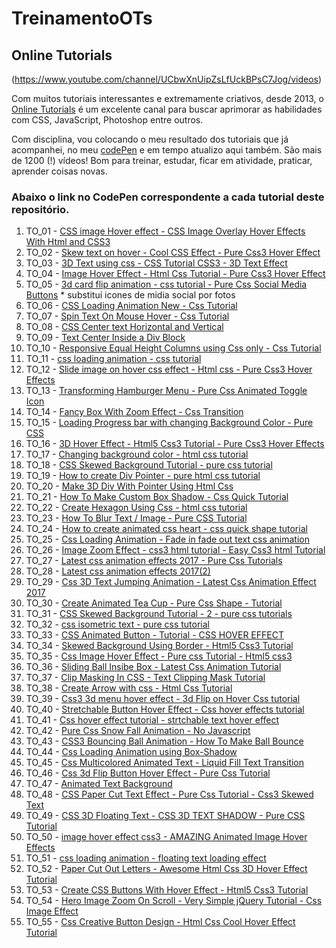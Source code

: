 # TreinamentoOTs
## Online Tutorials 
(https://www.youtube.com/channel/UCbwXnUipZsLfUckBPsC7Jog/videos)

Com muitos tutoriais interessantes e extremamente criativos, desde 2013, o [Online Tutorials](https://www.youtube.com/channel/UCbwXnUipZsLfUckBPsC7Jog) é um excelente canal para buscar aprimorar as habilidades com CSS, JavaScript, Photoshop entre outros.

Com disciplina, vou colocando o meu resultado dos tutoriais que já acompanhei, no meu [codePen](https://codepen.io/rcks29c) e em tempo atualizo aqui também.  São mais de 1200 (!) vídeos!
Bom para treinar, estudar, ficar em atividade, praticar, aprender coisas novas.

### Abaixo o link no CodePen correspondente a cada tutorial deste repositório.

 1. TO_01 - [CSS image Hover effect - CSS Image Overlay Hover Effects With Html and CSS3](https://codepen.io/rcks29c/full/GRJKGxK)
 2. TO_02 - [Skew text on hover - Cool CSS Effect - Pure Css3 Hover Effect](https://codepen.io/rcks29c/full/vYOBoZW)
 3. TO_03 - [3D Text using css - CSS Tutorial CSS3 - 3D Text Effect](https://codepen.io/rcks29c/full/BaNaaoQ)
 4. TO_04 - [Image Hover Effect - Html Css Tutorial - Pure Css3 Hover Effect](https://codepen.io/rcks29c/full/oNXNwyg)
 5. TO_05 - [3d card flip animation - css tutorial - Pure Css Social Media Buttons](https://codepen.io/rcks29c/full/OJVJjLO) * substituí icones de midia social por fotos 
 6. TO_06 - [CSS Loading Animation New - Css Tutorial](https://codepen.io/rcks29c/full/LYVYzym)
 7. TO_07 - [Spin Text On Mouse Hover - Css Tutorial](https://codepen.io/rcks29c/full/mdJdpPM)
 8. TO_08 - [CSS Center text Horizontal and Vertical](https://codepen.io/rcks29c/full/yLNLpjm)
 9. TO_09 - [Text Center Inside a Div Block](https://codepen.io/rcks29c/full/KKpwpQV)
 10. TO_10 - [Responsive Equal Height Columns using Css only - Css Tutorial](https://codepen.io/rcks29c/full/WNvbvLr)
 11. TO_11 - [css loading animation - css tutorial](https://codepen.io/rcks29c/full/rNVaOyv)
 12. TO_12 - [Slide image on hover css effect - Html css - Pure Css3 Hover Effects](https://codepen.io/rcks29c/full/zYGxqYK)
 13. TO_13 - [Transforming Hamburger Menu - Pure Css Animated Toggle Icon](https://codepen.io/rcks29c/full/mdJyBeK)
 14. TO_14 - [Fancy Box With Zoom Effect - Css Transition](https://codepen.io/rcks29c/full/GRJgOKb)
 15. TO_15 - [Loading Progress bar with changing Background Color - Pure CSS](https://codepen.io/rcks29c/full/WNvvGZz)
 16. TO_16 - [3D Hover Effect - Html5 Css3 Tutorial - Pure Css3 Hover Effects](https://codepen.io/rcks29c/full/wvaaROm)
 17. TO_17 - [Changing background color - html css tutorial](https://codepen.io/rcks29c/full/oNXXmyG)
 18. TO_18 - [CSS Skewed Background Tutorial - pure css tutorial](https://codepen.io/rcks29c/full/bGddZdb)
 19. TO_19 - [How to create Div Pointer - pure html css tutorial ](https://codepen.io/rcks29c/full/LYVVoxx)
 20. TO_20 - [Make 3D Div With Pointer Using Html Css](https://codepen.io/rcks29c/full/yLNYXXa)
 21. TO_21 - [How To Make Custom Box Shadow - Css Quick Tutorial](https://codepen.io/rcks29c/full/abOvVXK)
 22. TO_22 - [Create Hexagon Using Css - html css tutorial](https://codepen.io/rcks29c/full/GRJpyjp)
 23. TO_23 - [How To Blur Text / Image - Pure CSS Tutorial](https://codepen.io/rcks29c/full/gOpPawQ)
 24. TO_24 - [How to create animated css heart - css quick shape tutorial ](https://codepen.io/rcks29c/full/wvaMMwK)
 25. TO_25 - [Css Loading Animation - Fade in fade out text css animation](https://codepen.io/rcks29c/full/yLNeeaz)
 26. TO_26 - [Image Zoom Effect - css3 html tutorial - Easy Css3 html Tutorial](https://codepen.io/rcks29c/full/abOdGvG)
 27. TO_27 - [Latest css animation effects 2017 - Pure Css Tutorials](https://codepen.io/rcks29c/full/zYGrjNj)
 28. TO_28 - [Latest css animation effects 2017(2)](https://codepen.io/rcks29c/full/dyoMGax)
 29. TO_29 - [Css 3D Text Jumping Animation - Latest Css Animation Effect 2017](https://codepen.io/rcks29c/full/yLNOGPb)
 30. TO_30 - [Create Animated Tea Cup - Pure Css Shape - Tutorial](https://codepen.io/rcks29c/full/RwPavrW)
 31. TO_31 - [CSS Skewed Background Tutorial - 2 - pure css tutorials](https://codepen.io/rcks29c/full/KKpMvKw)
 32. TO_32 - [css isometric text - pure css tutorial](https://codepen.io/rcks29c/full/yLNJoLY)
 33. TO_33 - [CSS Animated Button - Tutorial - CSS HOVER EFFECT](https://codepen.io/rcks29c/full/WNvxZbp)
 34. TO_34 - [Skewed Background Using Border - Html5 Css3 Tutorial](https://codepen.io/rcks29c/full/MWweNoj)
 35. TO_35 - [Css Image Hover Effect - Pure css Tutorial - Html5 css3](https://codepen.io/rcks29c/full/YzXWmRB)
 36. TO_36 - [Sliding Ball Insibe Box - Latest Css Animation Tutorial](https://codepen.io/rcks29c/full/dyoRXja)
 37. TO_37 - [Clip Masking In CSS - Text Clipping Mask Tutorial](https://codepen.io/rcks29c/full/OJVgqaJ)
 38. TO_38 - [Create Arrow with css - Html Css Tutorial](https://codepen.io/rcks29c/full/eYNRoOy)
 39. TO_39 - [Css3 3d menu hover effect - 3d Flip on Hover Css tutorial](https://codepen.io/rcks29c/full/QWbgeyp)
 40. TO_40 - [Stretchable Button Hover Effect - Css hover effects tutorial](https://codepen.io/rcks29c/full/MWwvmMW)
 41. TO_41 - [Css hover effect tutorial - strtchable text hover effect](https://codepen.io/rcks29c/full/zYGdzGK)
 42. TO_42 - [Pure Css Snow Fall Animation - No Javascript ](https://codepen.io/rcks29c/full/abOywNJ)
 43. TO_43 - [CSS3 Bouncing Ball Animation - How To Make Ball Bounce](https://codepen.io/rcks29c/full/poJrwKb)
 44. TO_44 - [Css Loading Animation using Box-Shadow](https://codepen.io/rcks29c/full/GRJMXJe)
 45. TO_45 - [Css Multicolored Animated Text - Liquid Fill Text Transition](https://codepen.io/rcks29c/full/dyoVqgL)
 46. TO_46 - [Css 3d Flip Button Hover Effect - Pure Css Tutorial](https://codepen.io/rcks29c/full/xxGXydo)
 47. TO_47 - [Animated Text Background](https://codepen.io/rcks29c/full/jOPGeXe)
 48. TO_48 - [CSS Paper Cut Text Effect - Pure Css Tutorial - Css3 Skewed Text](https://codepen.io/rcks29c/full/bGdYEOe)
 49. TO_49 - [CSS 3D Floating Text - CSS 3D TEXT SHADOW - Pure CSS Tutorial](https://codepen.io/rcks29c/full/JjdOGqw)
 50. TO_50 - [image hover effect css3 - AMAZING Animated Image Hover Effects](https://codepen.io/rcks29c/full/dyoZMdo)
 51. TO_51 - [css loading animation - floating text loading effect](https://codepen.io/rcks29c/full/gOpXrzm)
 52. TO_52 - [Paper Cut Out Letters - Awesome Html Css 3D Hover Effect Tutorial](https://codepen.io/rcks29c/full/poJpqgz)
 53. TO_53 - [Create CSS Buttons With Hover Effect - Html5 Css3 Tutorial](https://codepen.io/rcks29c/full/rNVpoPw)
 54. TO_54 - [Hero Image Zoom On Scroll - Very Simple jQuery Tutorial - Css Image Effect](https://codepen.io/rcks29c/full/YzXYBdP)
 55. TO_55 - [Css Creative Button Design - Html Css Cool Hover Effect Tutorial](https://codepen.io/rcks29c/full/PoqELVR)
 
